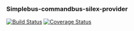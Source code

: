 ### Simplebus-commandbus-silex-provider

[![Build Status](https://travis-ci.org/drago/simplebus-commandbus-silex-provider.svg?branch=master)](https://travis-ci.org/drago/simplebus-commandbus-silex-provider)
[![Coverage Status](https://coveralls.io/repos/github/drago/simplebus-commandbus-silex-provider/badge.svg?branch=master)](https://coveralls.io/github/drago/simplebus-commandbus-silex-provider?branch=master)
